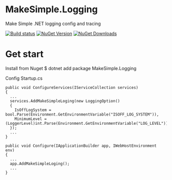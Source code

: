 # MakeSimple.Logging
Make Simple .NET logging config and tracing

[![Build status](https://ci.appveyor.com/api/projects/status/eau3dun5q5d7wwi9/branch/main?svg=true)](https://ci.appveyor.com/project/coderstrong/makesimple-logging/branch/main) [![NuGet Version](https://img.shields.io/nuget/v/MakeSimple.Logging.svg?style=flat)](https://www.nuget.org/packages/MakeSimple.Logging/) [![NuGet Downloads](https://img.shields.io/nuget/dt/MakeSimple.Logging.svg)](https://www.nuget.org/packages/MakeSimple.Logging/) 

# Get start

Install from Nuget
$ dotnet add package MakeSimple.Logging

Config Startup.cs
```
public void ConfigureServices(IServiceCollection services)
{
  ...
  services.AddMakeSimpleLoging(new LoggingOption()
  {
    IsOffLogSystem = bool.Parse(Environment.GetEnvironmentVariable("ISOFF_LOG_SYSTEM")),
    MinimumLevel = (LoggerLevel)int.Parse(Environment.GetEnvironmentVariable("LOG_LEVEL"))   
  });
  ...
}

public void Configure(IApplicationBuilder app, IWebHostEnvironment env)
{
  ...
  app.AddMakeSimpleLoging();
  ...
}
```

